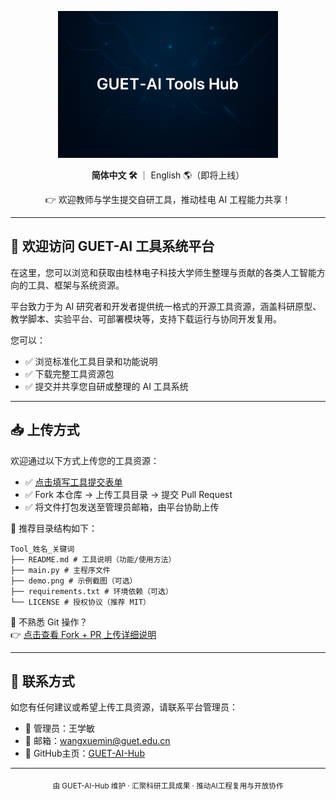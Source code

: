 <p align="center">
  <img src="ChatGPT Image 2025年3月29日 14_00_55.png" alt="GUET AI 工具系统平台" width="70%" />
</p>

<p align="center">
  <strong>简体中文 🛠️</strong> ｜ English 🌎（即将上线）
</p>

<p align="center">
  👉 欢迎教师与学生提交自研工具，推动桂电 AI 工程能力共享！
</p>

---

## 👋 欢迎访问 GUET-AI 工具系统平台

在这里，您可以浏览和获取由桂林电子科技大学师生整理与贡献的各类人工智能方向的工具、框架与系统资源。

平台致力于为 AI 研究者和开发者提供统一格式的开源工具资源，涵盖科研原型、教学脚本、实验平台、可部署模块等，支持下载运行与协同开发复用。

您可以：
- ✅ 浏览标准化工具目录和功能说明
- ✅ 下载完整工具资源包
- ✅ 提交并共享您自研或整理的 AI 工具系统

---

## 📥 上传方式

欢迎通过以下方式上传您的工具资源：

- ✅ [点击填写工具提交表单](https://github.com/GUET-AI-Hub/AI-Tools-Systems/issues/new?template=create_tool.yml)
- ✅ Fork 本仓库 → 上传工具目录 → 提交 Pull Request
- ✅ 将文件打包发送至管理员邮箱，由平台协助上传

📁 推荐目录结构如下：

```
Tool_姓名_关键词
├── README.md # 工具说明（功能/使用方法）
├── main.py # 主程序文件
├── demo.png # 示例截图（可选）
├── requirements.txt # 环境依赖（可选）
└── LICENSE # 授权协议（推荐 MIT）
```


📘 不熟悉 Git 操作？  
👉 [点击查看 Fork + PR 上传详细说明](https://github.com/GUET-AI-Hub/.github/blob/main/profile/help%20doc.md)

---

## 📮 联系方式

如您有任何建议或希望上传工具资源，请联系平台管理员：

- 👤 管理员：王学敏  
- 📮 邮箱：<wangxuemin@guet.edu.cn>  
- 🔗 GitHub主页：[GUET-AI-Hub](https://github.com/GUET-AI-Hub)

---

<div align="center">
  <sub>由 GUET-AI-Hub 维护 · 汇聚科研工具成果 · 推动AI工程复用与开放协作</sub>
</div>
